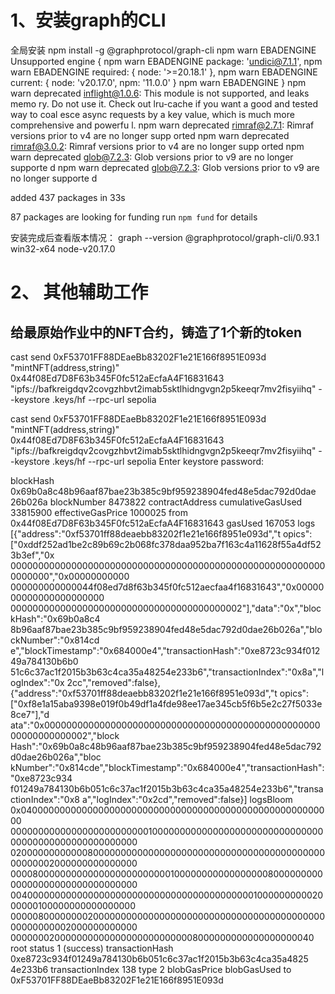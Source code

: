 # 1、安装graph的CLI
全局安装
 npm install -g @graphprotocol/graph-cli
npm warn EBADENGINE Unsupported engine {
npm warn EBADENGINE   package: 'undici@7.1.1',
npm warn EBADENGINE   required: { node: '>=20.18.1' },
npm warn EBADENGINE   current: { node: 'v20.17.0', npm: '11.0.0' }
npm warn EBADENGINE }
npm warn deprecated inflight@1.0.6: This module is not supported, and leaks memo
ry. Do not use it. Check out lru-cache if you want a good and tested way to coal
esce async requests by a key value, which is much more comprehensive and powerfu
l.
npm warn deprecated rimraf@2.7.1: Rimraf versions prior to v4 are no longer supp
orted
npm warn deprecated rimraf@3.0.2: Rimraf versions prior to v4 are no longer supp
orted
npm warn deprecated glob@7.2.3: Glob versions prior to v9 are no longer supporte
d
npm warn deprecated glob@7.2.3: Glob versions prior to v9 are no longer supporte
d

added 437 packages in 33s

87 packages are looking for funding
  run `npm fund` for details

安装完成后查看版本情况：
graph --version
@graphprotocol/graph-cli/0.93.1 win32-x64 node-v20.17.0




# 2、 其他辅助工作
## 给最原始作业中的NFT合约，铸造了1个新的token
cast send 0xF53701FF88DEaeBb83202F1e21E166f8951E093d "mintNFT(address,string)"  0x44f08Ed7D8F63b345F0fc512aEcfaA4F16831643 "ipfs://bafkreigdqv2covgzhbvt2imab5sktlhidngvgn2p5keeqr7mv2fisyiihq" --keystore  .keys/hf --rpc-url sepolia

 cast send 0xF53701FF88DEaeBb83202F1e21E166f8951E093d "mintNFT(address,string)"  0x44f08Ed7D8F63b345F0fc512aEcfaA4F16831643 "ipfs://bafkreigdqv2covgzhbvt2imab5sktlhidngvgn2p5keeqr7mv2fisyiihq" --keystore  .keys/hf --rpc-url sepolia
Enter keystore password:

blockHash            0x69b0a8c48b96aaf87bae23b385c9bf959238904fed48e5dac792d0dae
26b026a
blockNumber          8473822
contractAddress
cumulativeGasUsed    33815900
effectiveGasPrice    1000025
from                 0x44f08Ed7D8F63b345F0fc512aEcfaA4F16831643
gasUsed              167053
logs                 [{"address":"0xf53701ff88deaebb83202f1e21e166f8951e093d","t
opics":["0xddf252ad1be2c89b69c2b068fc378daa952ba7f163c4a11628f55a4df523b3ef","0x
0000000000000000000000000000000000000000000000000000000000000000","0x00000000000
000000000000044f08ed7d8f63b345f0fc512aecfaa4f16831643","0x0000000000000000000000
000000000000000000000000000000000000000002"],"data":"0x","blockHash":"0x69b0a8c4
8b96aaf87bae23b385c9bf959238904fed48e5dac792d0dae26b026a","blockNumber":"0x814cd
e","blockTimestamp":"0x684000e4","transactionHash":"0xe8723c934f01249a784130b6b0
51c6c37ac1f2015b3b63c4ca35a48254e233b6","transactionIndex":"0x8a","logIndex":"0x
2cc","removed":false},{"address":"0xf53701ff88deaebb83202f1e21e166f8951e093d","t
opics":["0xf8e1a15aba9398e019f0b49df1a4fde98ee17ae345cb5f6b5e2c27f5033e8ce7"],"d
ata":"0x0000000000000000000000000000000000000000000000000000000000000002","block
Hash":"0x69b0a8c48b96aaf87bae23b385c9bf959238904fed48e5dac792d0dae26b026a","bloc
kNumber":"0x814cde","blockTimestamp":"0x684000e4","transactionHash":"0xe8723c934
f01249a784130b6b051c6c37ac1f2015b3b63c4ca35a48254e233b6","transactionIndex":"0x8
a","logIndex":"0x2cd","removed":false}]
logsBloom            0x040000000000000000000000000000000000000000000000000000000
00000000000000000000000001000000000000000000000000000000000000000000000000000000
02000000000000800000000000000000000000000000000000000000000000002000000000000000
00008000000000000000000000000100000000000000000800000000000000000000000000000000
00400000000000000000000000000000000000000000100000000002000000100000000000000000
00000800000000200000000000000000000000000000000000000000000000000002000000000000
0000000200000000000000000000000008000000000000000000040
root
status               1 (success)
transactionHash      0xe8723c934f01249a784130b6b051c6c37ac1f2015b3b63c4ca35a4825
4e233b6
transactionIndex     138
type                 2
blobGasPrice
blobGasUsed
to                   0xF53701FF88DEaeBb83202F1e21E166f8951E093d


# 